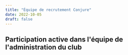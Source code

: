 ```yaml
---
title: "Équipe de recrutement Conjure"
date: 2022-10-05
draft: false
---
```


## Participation active dans l'équipe de l'administration du club